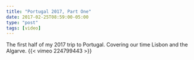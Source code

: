 ```yaml
---
title: "Portugal 2017, Part One"
date: 2017-02-25T08:59:00-05:00
type: "post"
tags: [video]
---
```

The first half of my 2017 trip to Portugal. Covering our time Lisbon and the Algarve.
{{< vimeo 224799443 >}}